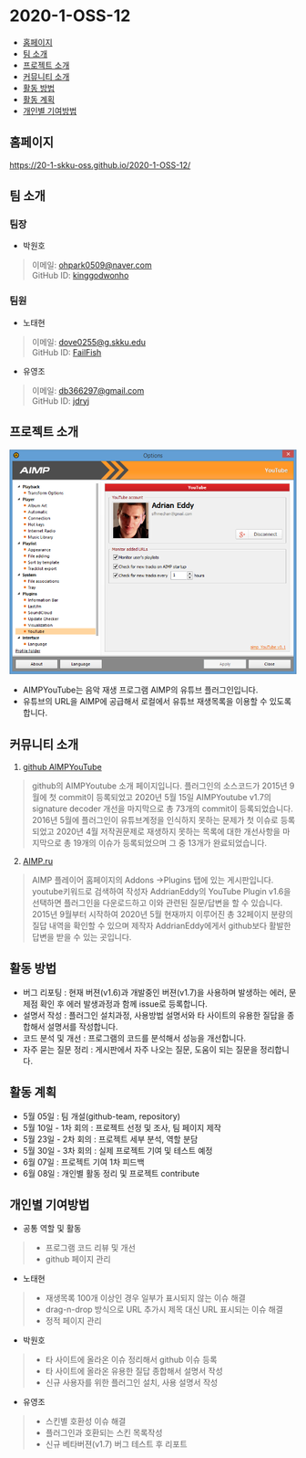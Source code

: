 # 2020-1-OSS-12
 * [홈페이지](#HOME_PAGE)
 * [팀 소개](#Members)
 * [프로젝트 소개](#about_project)
 * [커뮤니티 소개](#about_community)
 * [활동 방법](#how_to)
 * [활동 계획](#plan)
 * [개인별 기여방법](#contribute)

## <div id = "HOME_PAGE">홈페이지</div>
https://20-1-skku-oss.github.io/2020-1-OSS-12/

## <div id = "Members">팀 소개</div>
### 팀장
+ 박원호
> 이메일: ohpark0509@naver.com<br>
> GitHub ID: [kinggodwonho](https://github.com/kinggodwonho)<br>

### 팀원
+ 노태현
> 이메일: dove0255@g.skku.edu<br>
> GitHub ID: [FailFish](https://github.com/FailFish)<br>

+ 유영조
> 이메일: db366297@gmail.com<br>
> GitHub ID: [jdryj](https://github.com/jdryj)<br>

## <div id = "about_project">프로젝트 소개</div>
 ![Options dialog](/AIMPYouTube/_screenshots/options.png)<br>
 * AIMPYouTube는 음악 재생 프로그램 AIMP의 유튜브 플러그인입니다.
 * 유튜브의 URL을 AIMP에 공급해서 로컬에서 유튜브 재생목록을 이용할 수 있도록 합니다.

## <div id = "about_community">커뮤니티 소개</div>
1. [github AIMPYouTube](https://github.com/AdrianEddy/AIMPYouTube)<br>

>github의 AIMPYoutube 소개 페이지입니다. 플러그인의 소스코드가 2015년 9월에 첫 commit이 등록되었고 2020년 5월 15일
>AIMPYoutube v1.7의 signature decoder 개선을 마지막으로 총 73개의 commit이 등록되었습니다. 2016년 5월에 플러그인이
>유튜브계정을 인식하지 못하는 문제가 첫 이슈로 등록되었고 2020년 4월 저작권문제로 재생하지 못하는 목록에 대한 개선사항을 
>마지막으로 총 19개의 이슈가 등록되었으며 그 중 13개가 완료되었습니다.<br>

2. [AIMP.ru](http://www.aimp.ru/forum/index.php?topic=50071)<br>

>AIMP 플레이어 홈페이지의 Addons ->Plugins 탭에 있는 게시판입니다. youtube키워드로 검색하여 작성자 AddrianEddy의
>YouTube Plugin v1.6을 선택하면 플러그인을 다운로드하고 이와 관련된 질문/답변을 할 수 있습니다. 2015년 9월부터 시작하여
>2020년 5월 현재까지 이루어진 총 32페이지 분량의 질답 내역을 확인할 수 있으며 제작자 AddrianEddy에게서 github보다
>활발한 답변을 받을 수 있는 곳입니다.<br>

## <div id="#how_to">활동 방법</div>
* 버그 리포팅 : 현재 버젼(v1.6)과 개발중인 버젼(v1.7)을 사용하며 발생하는 에러, 문제점 확인 후 에러 발생과정과 함께 issue로 등록합니다.
* 설명서 작성 : 플러그인 설치과정, 사용방법 설명서와 타 사이트의 유용한 질답을 종합해서 설명서를 작성합니다.
* 코드 분석 및 개선 : 프로그램의 코드를 분석해서 성능을 개선합니다.
* 자주 묻는 질문 정리 : 게시판에서 자주 나오는 질문, 도움이 되는 질문을 정리합니다.


## <div id="plan">활동 계획</div>
* 5월 05일 : 팀 개설(github-team, repository)
* 5월 10일 - 1차 회의 : 프로젝트 선정 및 조사, 팀 페이지 제작
* 5월 23일 - 2차 회의 : 프로젝트 세부 분석, 역할 분담
* 5월 30일 - 3차 회의 : 실제 프로젝트 기여 및 테스트 예정
* 6월 07일 : 프로젝트 기여 1차 피드백
* 6월 08일 : 개인별 활동 정리 및 프로젝트 contribute 


## <div id="contribute">개인별 기여방법</div>
+ 공통 역할 및 활동
> * 프로그램 코드 리뷰 및 개선<br>
> * github 페이지 관리<br>
+ 노태현
> * 재생목록 100개 이상인 경우 일부가 표시되지 않는 이슈 해결<br>
> * drag-n-drop 방식으로 URL 추가시 제목 대신 URL 표시되는 이슈 해결<br>
> * 정적 페이지 관리<br>
+ 박원호
> * 타 사이트에 올라온 이슈 정리해서 github 이슈 등록<br>
> * 타 사이트에 올라온 유용한 질답 종합해서 설명서 작성<br>
> * 신규 사용자를 위한 플러그인 설치, 사용 설명서 작성<br>
+ 유영조
> * 스킨별 호환성 이슈 해결<br>
> * 플러그인과 호환되는 스킨 목록작성<br>
> * 신규 베타버젼(v1.7) 버그 테스트 후 리포트<br>
